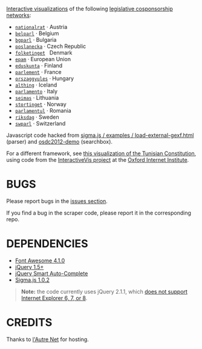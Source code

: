 [Interactive visualizations](http://f.briatte.org/parlviz) of the following [legislative cosponsorship networks](https://github.com/briatte/parlnet):

- [`nationalrat`](https://github.com/briatte/nationalrat) · Austria
- [`belparl`](https://github.com/briatte/belparl) · Belgium
- [`bgparl`](https://github.com/briatte/bgparl) · Bulgaria
- [`poslanecka`](https://github.com/briatte/poslanecka) · Czech Republic
- [`folketinget`](https://github.com/briatte/folketinget)   Denmark
- [`epam`](https://github.com/briatte/epam) · European Union
- [`eduskunta`](https://github.com/briatte/eduskunta) · Finland
- [`parlement`](https://github.com/briatte/parlement) · France
- [`orszaggyules`](https://github.com/briatte/orszaggyules) · Hungary
- [`althing`](https://github.com/briatte/althing) · Iceland
- [`parlamento`](https://github.com/briatte/parlamento) · Italy
- [`seimas`](https://github.com/briatte/seimas) · Lithuania
- [`stortinget`](https://github.com/briatte/stortinget) · Norway
- [`parlamentul`](https://github.com/briatte/parlamentul) · Romania
- [`riksdag`](https://github.com/briatte/riksdag) · Sweden
- [`swparl`](https://github.com/briatte/eduskunta) · Switzerland

Javascript code hacked from [sigma.js / examples / load-external-gexf.html](https://github.com/jacomyal/sigma.js/blob/master/examples/load-external-gexf.html) (parser) and [osdc2012-demo](http://jcml.fr/~jacomyal/osdc2012-demo/) (searchbox).

For a different framework, see [this visualization of the Tunisian Constitution](http://f.briatte.org/parlviz/marsad/), using code from the [InteractiveVis project](https://github.com/oxfordinternetinstitute/InteractiveVis/) at the [Oxford Internet Institute](http://blogs.oii.ox.ac.uk/vis/).

# BUGS

Please report bugs in the [issues section](https://github.com/briatte/parlviz/issues).

If you find a bug in the scraper code, please report it in the corresponding repo.

# DEPENDENCIES

- [Font Awesome 4.1.0](https://fortawesome.github.io/Font-Awesome/)
- [jQuery 1.5+](https://jquery.com/)
- [jQuery Smart Auto-Complete](http://www.laktek.com/2011/03/03/introducing-jquery-smart-autocomplete/)
- [Sigma.js 1.0.2](http://sigmajs.org/)

> __Note:__ the code currently uses jQuery 2.1.1, which [does not support Internet Explorer 6, 7, or 8](http://blog.jquery.com/2013/04/18/jquery-2-0-released/).

# CREDITS

Thanks to [l'Autre Net](http://www.lautre.net/) for hosting.
